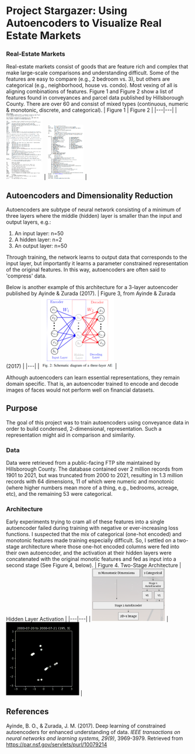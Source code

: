 # Project Stargazer: Using Autoencoders to Visualize Real Estate Markets
### Real-Estate Markets
Real-estate markets consist of goods that are feature rich and complex that make large-scale comparisons and understanding difficult. Some of the features are easy to compare (e.g., 2 bedroom vs. 3), but others are categorical (e.g., neighborhood, house vs. condo). Most vexing of all is aligning combinations of features. Figure 1 and Figure 2 show a list of features found in conveyances and parcel data published by Hillsborough County. There are over 60 and consist of mixed types (continuous, numeric & monotonic, discrete, and categorical).
| Figure 1  | Figure 2  |
|---|---|
| <img src=img/fields1.png width=100px caption='Figure 1'>  |  <img src=img/fields2.png width=100px caption='Figure 2'> |


## Autoencoders and Dimensionality Reduction
Autoencoders are subtype of neural network consisting of a minimum of three layers where the middle (hidden) layer is smaller than the input and output layers, e.g.:
1. An input layer: n=50
2. A hidden layer: n=2
3. An output layer: n=50

Through training, the network learns to output data that corresponds to the input layer, but importantly it learns a parameter constrained representation of the original features. In this way, autoencoders are often said to 'compress' data.

Below is another example of this architecture for a 3-layer autoencoder published by Ayinde & Zurada (2017).
| Figure 3, from Ayinde & Zurada (2017) |
|---|
| <img src=img/ayinde.zurada.figure2.png width=200px >  | 

Although autoencoders can learn essential representations, they remain domain specific. That is, an autoencoder trained to encode and decode images of faces would not perform well on financial datasets.

## Purpose
The goal of this project was to train autoencoders using conveyance data in order to build condensed, 2-dimensional, representation. Such a representation might aid in comparison and similarity.

### Data
Data were retrieved from a public-facing FTP site maintained by Hillsborough County. The database contained over 2 million records from 1901 to 2021, but was truncated from 2000 to 2021, resulting in 1.3 million records with 64 dimensions, 11 of which were numeric and monotonic (where higher numbers mean more of a thing, e.g., bedrooms, acreage, etc), and the remaining 53 were categorical.

### Architecture
Early experiments trying to cram all of these features into a single autoencoder failed during training with negative or ever-increasing loss functions. I suspected that the mix of categorical (one-hot encoded) and monotonic features made training especially difficult. So, I settled on a two-stage architecture where those one-hot encoded columns were fed into their own autoencoder, and the activation at their hidden layers were concatenated with the original monotic features and fed as input into a second stage (See Figure 4, below).
| Figure 4. Two-Stage Architecture |  Hidden Layer Activation |
|---|---|
| <img src=img/poc-architecture.png width=200px >  |  <img src=img/out-15fps.gif width=200px >  |

## References
Ayinde, B. O., & Zurada, J. M. (2017). Deep learning of constrained autoencoders for enhanced understanding of data. *IEEE transactions on neural networks and learning systems, 29(9)*, 3969-3979. Retrieved from https://par.nsf.gov/servlets/purl/10079214